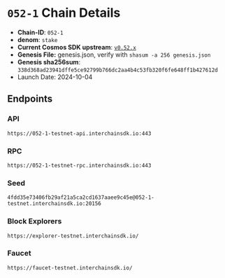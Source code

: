 
# `052-1` Chain Details

* **Chain-ID**: `052-1`
* **denom**: `stake`
* **Current Cosmos SDK upstream**: [`v0.52.x`](https://github.com/cosmos/cosmos-sdk/tree/release/v0.52.x)
* **Genesis File:**  genesis.json, verify with `shasum -a 256 genesis.json`
* **Genesis sha256sum**: `338d368ad23941dffe5ce92799b766dc2aa4b4c53fb320f6fe648ff1b427612d`
* Launch Date: 2024-10-04

## Endpoints

### API

`https://052-1-testnet-api.interchainsdk.io:443`

### RPC

`https://052-1-testnet-rpc.interchainsdk.io:443`


### Seed

`4fdd35e73406fb29af21a5ca2cd1637aaee9c45e@052-1-testnet.interchainsdk.io:20156`


### Block Explorers

`https://explorer-testnet.interchainsdk.io/`


### Faucet

`https://faucet-testnet.interchainsdk.io/`
